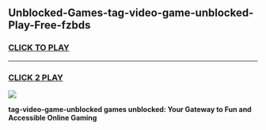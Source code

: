 
## Unblocked-Games-tag-video-game-unblocked-Play-Free-fzbds
<h3>
<a href="https://premium76.site?title=tag-video-game-unblocked&ref=10A">CLICK TO PLAY</a></h3>
<hr>

<h3>
<a href="https://premium76.site?title=tag-video-game-unblocked&ref=10A">CLICK 2 PLAY</a>
  
</h3>

<a href="https://premium76.site?title=tag-video-game-unblocked&ref=10A"><img src="https://clearcache.store/games.png"></a>


**tag-video-game-unblocked games unblocked: Your Gateway to Fun and Accessible Online Gaming**
